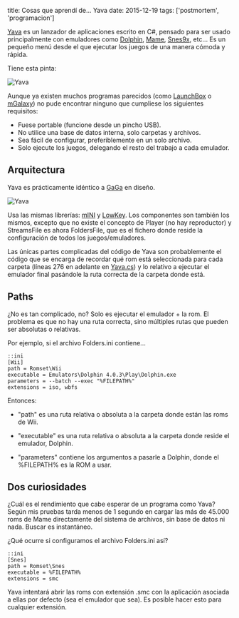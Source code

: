 title: Cosas que aprendí de... Yava
date: 2015-12-19
tags: ['postmortem', 'programacion']

[Yava][] es un lanzador de aplicaciones escrito en C#, pensado para ser usado
principalmente con emuladores como [Dolphin][], [Mame][], [Snes9x][], etc...
Es un pequeño menú desde el que ejecutar los juegos de una manera cómoda y rápida.

[Dolphin]: https://dolphin-emu.org
[Mame]: http://mamedev.org
[Snes9x]: http://snes9x.ipherswipsite.com

Tiene esta pinta:

<img src="{{ url_static('17.png') }}" alt="Yava">

[Yava]: https://github.com/Beluki/Yava

Aunque ya existen muchos programas parecidos (como [LaunchBox][] o [mGalaxy][]) no pude
encontrar ninguno que cumpliese los siguientes requisitos:

* Fuese portable (funcione desde un pincho USB).
* No utilice una base de datos interna, solo carpetas y archivos.
* Sea fácil de configurar, preferiblemente en un solo archivo.
* Solo ejecute los juegos, delegando el resto del trabajo a cada emulador.

[LaunchBox]: https://www.launchbox-app.com
[mGalaxy]: http://www.mgalaxy.com

## Arquitectura

Yava es prácticamente idéntico a [GaGa][] en diseño.

<img src="{{ url_static('18.png') }}" alt="Yava">

[GaGa]: http://beluki.github.io/post/cosas-que-aprendi-de-GaGa
[LowKey]: https://github.com/Beluki/LowKey
[mINI]: https://github.com/Beluki/mINI

Usa las mismas librerías: [mINI][] y [LowKey][]. Los componentes son también
los mismos, excepto que no existe el concepto de Player (no hay reproductor)
y StreamsFile es ahora FoldersFile, que es el fichero donde reside la configuración
de todos los juegos/emuladores.

Las únicas partes complicadas del código de Yava son probablemente el código que se
encarga de recordar qué rom está seleccionada para cada carpeta (líneas 276 en
adelante en [Yava.cs][]) y lo relativo a ejecutar el emulador final pasándole la ruta
correcta de la carpeta donde está.

[Yava.cs]: https://github.com/Beluki/Yava/blob/master/Source/Yava/Yava.cs#L276

## Paths

¿No es tan complicado, no? Solo es ejecutar el emulador + la rom. El problema es
que no hay una ruta correcta, sino múltiples rutas que pueden ser absolutas o relativas.

Por ejemplo, si el archivo Folders.ini contiene...

    ::ini
    [Wii]
    path = Romset\Wii
    executable = Emulators\Dolphin 4.0.3\Play\Dolphin.exe
    parameters = --batch --exec "%FILEPATH%"
    extensions = iso, wbfs

Entonces:

* "path" es una ruta relativa o absoluta a la carpeta donde están las roms de Wii.

* "executable" es una ruta relativa o absoluta a la carpeta donde reside el emulador, Dolphin.

* "parameters" contiene los argumentos a pasarle a Dolphin, donde el %FILEPATH% es la ROM a usar.

## Dos curiosidades

¿Cuál es el rendimiento que cabe esperar de un programa como Yava? Según mis pruebas
tarda menos de 1 segundo en cargar las más de 45.000 roms de Mame directamente del
sistema de archivos, sin base de datos ni nada. Buscar es instantáneo.

¿Qué ocurre si configuramos el archivo Folders.ini así?

    ::ini
    [Snes]
    path = Romset\Snes
    executable = %FILEPATH%
    extensions = smc

Yava intentará abrir las roms con extensión .smc con la aplicación asociada a ellas
por defecto (sea el emulador que sea). Es posible hacer esto para cualquier extensión.

